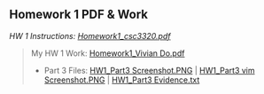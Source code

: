 ## Homework 1 PDF & Work

*HW 1 Instructions: [Homework1_csc3320.pdf](https://github.com/odnaiviv/CSC3320/blob/main/Homeworks/Homework%201/Homework1_csc3320.pdf)*

>My HW 1 Work: [Homework1_Vivian Do.pdf](https://github.com/odnaiviv/CSC3320/blob/main/Homeworks/Homework%201/Homework1_Vivian%20Do.pdf)
>* Part 3 Files: [HW1_Part3 Screenshot.PNG](https://github.com/odnaiviv/CSC3320/blob/main/Homeworks/Homework%201/HW1_Part3%20Screenshot.PNG) | [HW1_Part3 vim Screenshot.PNG](https://github.com/odnaiviv/CSC3320/blob/main/Homeworks/Homework%201/HW1_Part3%20vim%20Screenshot.PNG) | [HW1_Part3 Evidence.txt](https://github.com/odnaiviv/CSC3320/blob/main/Homeworks/Homework%201/HW1_Part3%20Evidence.txt)
